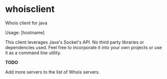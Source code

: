 # whoisclient
Whois client for java

Usage: <domainname> [hostname]

This client leverages Java's Socket's API. No third party libraries or dependencies used. Feel free to incorporate it into your own projects or use it as a command line utility.

**TODO**

Add more servers to the list of Whois servers.

